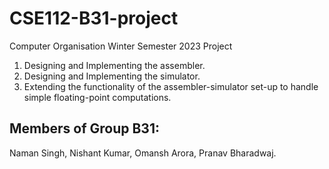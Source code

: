# CSE112-B31-project
Computer Organisation Winter Semester 2023 Project
1. Designing and Implementing the assembler. 
2. Designing and Implementing the simulator. 
3. Extending the functionality of the assembler-simulator set-up to handle simple floating-point computations.

## Members of Group B31:
Naman Singh,
Nishant Kumar,
Omansh Arora,
Pranav Bharadwaj.
